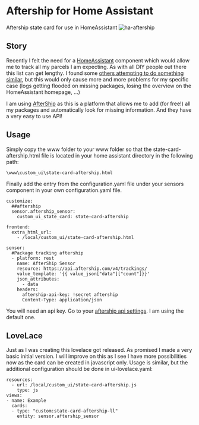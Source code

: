 # Aftership for Home Assistant
Aftership state card for use in HomeAssistant
![ha-aftership](https://github.com/tr1plus/ha-aftership/blob/master/images-README/aftership-hass.png "ha-aftership in action!")

## Story
Recently I felt the need for a [HomeAssistant](https://www.home-assistant.io/) component which would allow me to track all my parcels I am expecting. As with all DIY people out there this list can get lengthy. I found some [others attempting to do something similar](https://community.home-assistant.io/t/aftership-package-tracking/24068), but this would only cause more and more problems for my specific case (logs getting flooded on missing packages, losing the overview on the HomeAssistant homepage, …)

I am using [AfterShip](https://www.aftership.com/) as this is a platform that allows me to add (for free!) all my packages and automatically look for missing information. And they have a very easy to use API!

## Usage
Simply copy the www folder to your www folder so that the state-card-aftership.html file is located in your home assistant directory in the following path:
```
\www\custom_ui\state-card-aftership.html
```

Finally add the entry from the configuration.yaml file under your sensors component in your own configuration.yaml file.
```
customize:
  ##aftership
  sensor.aftership_sensor:
    custom_ui_state_card: state-card-aftership

frontend:
  extra_html_url:
    - /local/custom_ui/state-card-aftership.html

sensor:
  #Package tracking aftership
  - platform: rest
    name: AfterShip Sensor
    resource: https://api.aftership.com/v4/trackings/
    value_template: '{{ value_json["data"]["count"]}}'
    json_attributes:
      - data
    headers:
      aftership-api-key: !secret aftership
      Content-Type: application/json
```
You will need an api key. Go to your [aftership api settings](https://secure.aftership.com/#/settings/api). I am using the default one.

## LoveLace
Just as I was creating this lovelace got released. As promised I made a very basic initial version. I will improve on this as I see I have more possibilities now as the card can be created in javascript only.
Usage is similar, but the additional configuration should be done in ui-lovelace.yaml:
```
resources:
  - url: /local/custom_ui/state-card-aftership.js
    type: js
views:
- name: Example
  cards:
  - type: "custom:state-card-aftership-ll"
    entity: sensor.aftership_sensor
```

